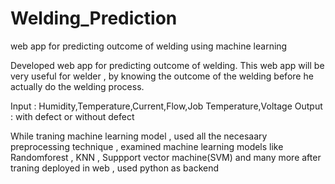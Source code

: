 # Welding_Prediction
web app for predicting outcome of welding using machine learning 

Developed web app for predicting outcome of welding. This web app will be very useful for welder , by knowing the outcome of the welding before he actually do the welding process. 

Input : Humidity,Temperature,Current,Flow,Job Temperature,Voltage
Output : with defect or without defect

While traning machine learning model , used all the necesaary preprocessing technique , examined machine learning models like Randomforest , KNN , Suppport vector machine(SVM) and many more after traning deployed in web , used python as backend
